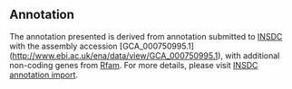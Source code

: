 
Annotation
----------

The annotation presented is derived from annotation submitted to
[INSDC](http://www.insdc.org) with the assembly accession [GCA\_000750995.1]
(http://www.ebi.ac.uk/ena/data/view/GCA_000750995.1),
with additional non-coding genes from
[Rfam](http://rfam.xfam.org/). For more details, please visit [INSDC
annotation import](http://ensemblgenomes.org/info/data/insdc_annotation).

